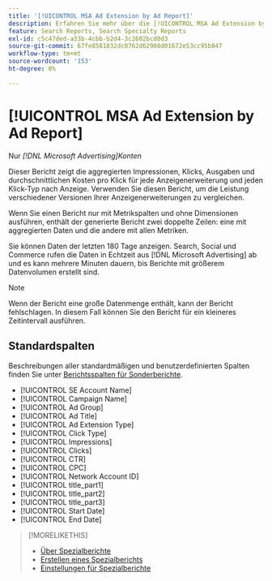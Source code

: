 ```yaml
---
title: '[!UICONTROL MSA Ad Extension by Ad Report]'
description: Erfahren Sie mehr über die [!UICONTROL MSA Ad Extension by Ad Report].
feature: Search Reports, Search Specialty Reports
exl-id: c5c47ded-a33b-4cbb-b2d4-3c2602bcd0d3
source-git-commit: 67fe8581832dc0762d62908d01672e53cc95b847
workflow-type: tm+mt
source-wordcount: '153'
ht-degree: 0%

---
```


# [!UICONTROL MSA Ad Extension by Ad Report]

Nur *[!DNL Microsoft Advertising]Konten*

Dieser Bericht zeigt die aggregierten Impressionen, Klicks, Ausgaben und durchschnittlichen Kosten pro Klick für jede Anzeigenerweiterung und jeden Klick-Typ nach Anzeige. Verwenden Sie diesen Bericht, um die Leistung verschiedener Versionen Ihrer Anzeigenerweiterungen zu vergleichen.

Wenn Sie einen Bericht nur mit Metrikspalten und ohne Dimensionen ausführen, enthält der generierte Bericht zwei doppelte Zeilen: eine mit aggregierten Daten und die andere mit allen Metriken.<!-- all metrics? -->

Sie können Daten der letzten 180 Tage anzeigen. Search, Social und Commerce rufen die Daten in Echtzeit aus [!DNL Microsoft Advertising] ab und es kann mehrere Minuten dauern, bis Berichte mit größerem Datenvolumen erstellt sind.

>[!NOTE]
>
>Wenn der Bericht eine große Datenmenge enthält, kann der Bericht fehlschlagen. In diesem Fall können Sie den Bericht für ein kleineres Zeitintervall ausführen.

## Standardspalten

Beschreibungen aller standardmäßigen und benutzerdefinierten Spalten finden Sie unter [Berichtsspalten für Sonderberichte](specialty-report-columns.md).

* [!UICONTROL SE Account Name]
* [!UICONTROL Campaign Name]
* [!UICONTROL Ad Group]
* [!UICONTROL Ad Title]
* [!UICONTROL Ad Extension Type]
* [!UICONTROL Click Type]
* [!UICONTROL Impressions]
* [!UICONTROL Clicks]
* [!UICONTROL CTR]
* [!UICONTROL CPC]
* [!UICONTROL Network Account ID]
* [!UICONTROL title_part1]<!-- segment of the ad title? -->
* [!UICONTROL title_part2]<!-- ? -->
* [!UICONTROL title_part3]<!-- ? -->
* [!UICONTROL Start Date]
* [!UICONTROL End Date]

>[!MORELIKETHIS]
>
>* [Über Spezialberichte](specialty-report-about.md)
>* [Erstellen eines Spezialberichts](specialty-report-generate.md)
>* [Einstellungen für Spezialberichte](specialty-report-settings.md)
